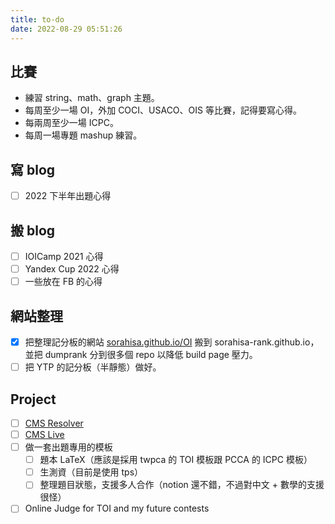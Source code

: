 ```yaml
---
title: to-do
date: 2022-08-29 05:51:26
---
```


## 比賽

- 練習 string、math、graph 主題。
- 每周至少一場 OI，外加 COCI、USACO、OIS 等比賽，記得要寫心得。
- 每兩周至少一場 ICPC。
- 每周一場專題 mashup 練習。

## 寫 blog

- [ ] 2022 下半年出題心得

## 搬 blog

- [ ] IOICamp 2021 心得
- [ ] Yandex Cup 2022 心得
- [ ] 一些放在 FB 的心得

## 網站整理

- [x] 把整理記分板的網站 [sorahisa.github.io/OI](https://sorahisa.github.io/OI) 搬到 sorahisa-rank.github.io，並把 dumprank 分到很多個 repo 以降低 build page 壓力。
- [ ] 把 YTP 的記分板（半靜態）做好。

## Project

- [ ] [CMS Resolver](https://tools.icpc.global/resolver/)
- [ ] [CMS Live](https://github.com/icpc/live-v3)
- [ ] 做一套出題專用的模板
    - [ ] 題本 LaTeX（應該是採用 twpca 的 TOI 模板跟 PCCA 的 ICPC 模板）
    - [ ] 生測資（目前是使用 tps）
    - [ ] 整理題目狀態，支援多人合作（notion 還不錯，不過對中文 + 數學的支援很怪）
- [ ] Online Judge for TOI and my future contests
